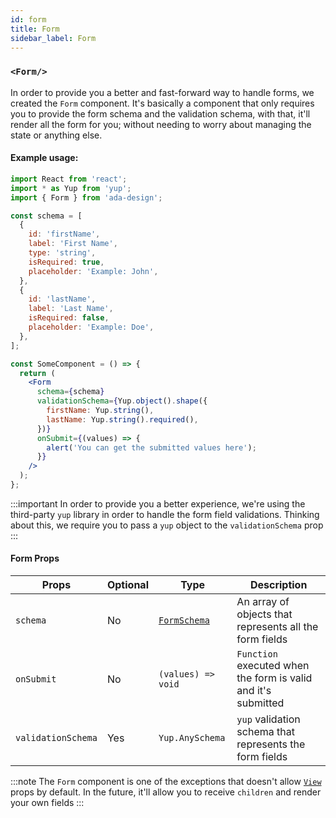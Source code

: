 ```yaml
---
id: form
title: Form
sidebar_label: Form
---
```


### `<Form/>`

In order to provide you a better and fast-forward way to handle forms, we created the `Form` component. It's basically a component that only requires you to provide the form schema and the validation schema, with that, it'll render all the form for you; without needing to worry about managing the state or anything else.

#### Example usage:

```jsx
import React from 'react';
import * as Yup from 'yup';
import { Form } from 'ada-design';

const schema = [
  {
    id: 'firstName',
    label: 'First Name',
    type: 'string',
    isRequired: true,
    placeholder: 'Example: John',
  },
  {
    id: 'lastName',
    label: 'Last Name',
    isRequired: false,
    placeholder: 'Example: Doe',
  },
];

const SomeComponent = () => {
  return (
    <Form
      schema={schema}
      validationSchema={Yup.object().shape({
        firstName: Yup.string(),
        lastName: Yup.string().required(),
      })}
      onSubmit={(values) => {
        alert('You can get the submitted values here');
      }}
    />
  );
};
```

:::important
In order to provide you a better experience, we're using the third-party `yup` library in order to handle the form field validations. Thinking about this, we require you to pass a `yup` object to the `validationSchema` prop
:::

#### Form Props

| Props              | Optional | Type                              | Description                                                   |
| ------------------ | -------- | --------------------------------- | ------------------------------------------------------------- |
| `schema`           | No       | [`FormSchema`](types/form-schema) | An array of objects that represents all the form fields       |
| `onSubmit`         | No       | `(values) => void`                | `Function` executed when the form is valid and it's submitted |
| `validationSchema` | Yes      | `Yup.AnySchema`                   | `yup` validation schema that represents the form fields       |

:::note
The `Form` component is one of the exceptions that doesn't allow [`View`](view) props by default. In the future, it'll allow you to receive `children` and render your own fields
:::

